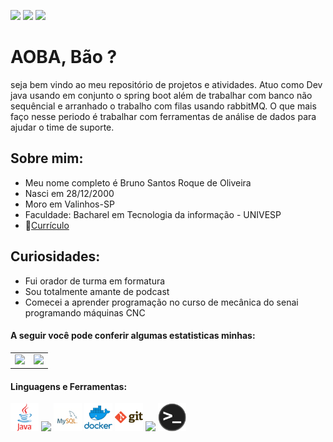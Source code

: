 [<img src="https://img.shields.io/badge/linkedin-%230077B5.svg?&style=for-the-badge&logo=linkedin&logoColor=white" />](https://www.linkedin.com/in/r0queh/) [<img src = "https://img.shields.io/badge/instagram-%23E4405F.svg?&style=for-the-badge&logo=instagram&logoColor=white">](https://www.instagram.com/bruno_s.antos/) ![](http://estruyf-github.azurewebsites.net/api/VisitorHit?user=R0queh&repo=github-visitors-badge&countColorcountColor&countColor=%237B1E7A)

# AOBA, Bão ?
seja bem vindo ao meu repositório de projetos e atividades.
Atuo como Dev java usando em conjunto o spring boot além de trabalhar com banco não sequêncial e arranhado o trabalho com filas usando rabbitMQ. O que mais faço nesse periodo é trabalhar com ferramentas de análise de dados para ajudar o time de suporte.


## Sobre mim:
- Meu nome completo é Bruno Santos Roque de Oliveira
- Nasci em 28/12/2000
- Moro em Valinhos-SP
- Faculdade: Bacharel em Tecnologia da informação - UNIVESP
- 📝[Currículo](https://drive.google.com/file/d/1pdvD0_bdWd_Qi5O7OE1sjab4XKainmqv/view?usp=sharing) <br>

## Curiosidades:
- Fui orador de turma em formatura
- Sou totalmente amante de podcast
- Comecei a aprender programação no curso de mecânica do senai programando máquinas CNC

#### A seguir você pode conferir algumas estatisticas minhas:
<table>
    <tr>
        <td><img width="500rem" src="https://github-readme-stats.vercel.app/api/top-langs/?username=R0queh&hide=html&layout=compact&theme=nightowl"/></td>
        <td><img width="500rem" src="https://github-readme-stats.vercel.app/api?username=R0queh&[Anurag's github stats](https://github-readme-stats.vercel.app/api?username=anuraghazra&theme=nightowl&show_icons=true)"/></td>
    </tr>
</table>

#### Linguagens e Ferramentas:
<code><img height="45" src="https://raw.githubusercontent.com/devicons/devicon/master/icons/java/java-original-wordmark.svg"></code> 
<code><a href="https://www.python.org/" target="_blank"><img height="45" src="https://www.vectorlogo.zone/logos/python/python-ar21.svg"></a></code>
<code><img height="45" src="https://raw.githubusercontent.com/github/explore/80688e429a7d4ef2fca1e82350fe8e3517d3494d/topics/mysql/mysql.png"></code>
<code><img height="45" src="https://raw.githubusercontent.com/github/explore/80688e429a7d4ef2fca1e82350fe8e3517d3494d/topics/docker/docker.png"></code>
<code><img height="45" src="https://raw.githubusercontent.com/github/explore/80688e429a7d4ef2fca1e82350fe8e3517d3494d/topics/git/git.png"></code>
<code><a href="https:///" target="_blank"><img height="45" src="https://www.vectorlogo.zone/logos/linux/linux-ar21.svg"></a></code>
<code><img height="45" src="https://raw.githubusercontent.com/github/explore/80688e429a7d4ef2fca1e82350fe8e3517d3494d/topics/terminal/terminal.png"></code>
